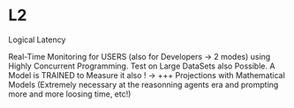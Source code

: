 # L2
Logical Latency

Real-Time Monitoring for USERS (also for Developers -> 2 modes) using Highly Concurrent Programming. 
Test on Large DataSets also Possible. 
A Model is TRAINED to Measure it also ! -> +++ Projections with Mathematical Models
(Extremely necessary at the reasonning agents era and prompting more and more loosing time, etc!)
